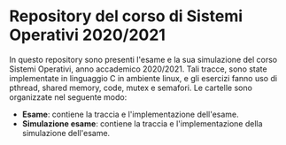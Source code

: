 # Repository del corso di Sistemi Operativi 2020/2021
In questo repository sono presenti l'esame e la sua simulazione del corso Sistemi Operativi, anno accademico 2020/2021.
Tali tracce, sono state implementate in linguaggio C in ambiente linux, e gli esercizi fanno uso di pthread, shared memory, code, mutex e semafori.
Le cartelle sono organizzate nel seguente modo:
* **Esame**: contiene la traccia e l'implementazione dell'esame.
* **Simulazione esame**: contiene la traccia e l'implementazione della simulazione dell'esame.
